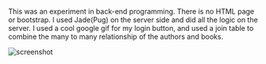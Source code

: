 This was an experiment in back-end programming.  There is no HTML page or bootstrap.  I used Jade(Pug) on the server side and did all the logic on the server.  I used a cool google gif for my login button, and used a join table to combine the many to many relationship of the authors and books.

![screenshot](https://github.com/AlexVotry/galvanize-reads/blob/master/public/images/screenshot.png "screenshot")
